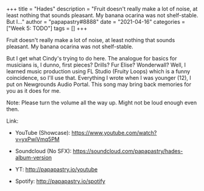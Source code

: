 +++
title = "Hades"
description = "Fruit doesn't really make a lot of noise, at least nothing that sounds pleasant. My banana ocarina was not shelf-stable.  But I..."
author = "papapastry#8888"
date = "2021-04-16"
categories = ["Week 5: TODO"]
tags = []
+++

Fruit doesn't really make a lot of noise, at least nothing that sounds pleasant. My banana ocarina was not shelf-stable.

But I get what Cindy's trying to do here. The analogue for basics for musicians is, I dunno, first pieces? Drills? Fur Elise? Wonderwall? Well, I learned music production using FL Studio (Fruity Loops) which is a funny coincidence, so I'll use that. Everything I wrote when I was younger (12), I put on Newgrounds Audio Portal. This song may bring back memories for you as it does for me.

Note: Please turn the volume all the way up. Might not be loud enough even then.

Link:

- YouTube (Showcase): https://www.youtube.com/watch?v=yxPwiVmq5PM
- Soundcloud (No SFX): <https://soundcloud.com/papapastry/hades-album-version>

- YT: <http://papapastry.io/youtube>
- Spotify: <http://papapastry.io/spotify>
